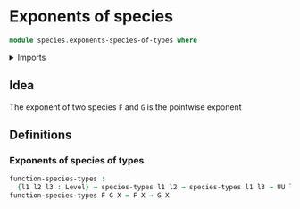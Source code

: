 # Exponents of species

```agda
module species.exponents-species-of-types where
```

<details><summary>Imports</summary>

```agda
open import foundation.dependent-pair-types
open import foundation.subuniverses
open import foundation.unit-type
open import foundation.universe-levels

open import species.species-of-types
open import species.species-of-types-in-subuniverse
```

</details>

## Idea

The exponent of two species `F` and `G` is the pointwise exponent

## Definitions

### Exponents of species of types

```agda
function-species-types :
  {l1 l2 l3 : Level} → species-types l1 l2 → species-types l1 l3 → UU l1 → UU (l2 ⊔ l3)
function-species-types F G X = F X → G X
```
